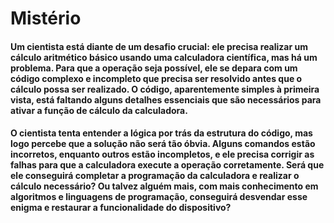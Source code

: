 # Mistério

#### Um cientista está diante de um desafio crucial: ele precisa realizar um cálculo aritmético básico usando uma calculadora científica, mas há um problema. Para que a operação seja possível, ele se depara com um código complexo e incompleto que precisa ser resolvido antes que o cálculo possa ser realizado. O código, aparentemente simples à primeira vista, está faltando alguns detalhes essenciais que são necessários para ativar a função de cálculo da calculadora.

#### O cientista tenta entender a lógica por trás da estrutura do código, mas logo percebe que a solução não será tão óbvia. Alguns comandos estão incorretos, enquanto outros estão incompletos, e ele precisa corrigir as falhas para que a calculadora execute a operação corretamente. Será que ele conseguirá completar a programação da calculadora e realizar o cálculo necessário? Ou talvez alguém mais, com mais conhecimento em algoritmos e linguagens de programação, conseguirá desvendar esse enigma e restaurar a funcionalidade do dispositivo?
